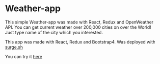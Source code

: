 # Weather-app 

This simple Weather-app was made with React, Redux and OpenWeather API.
You can get current weather over 200,000 cities on over the World!
Just type name of the city which you interested.

This app was made with React, Redux and Bootstrap4. Was deployed with [surge.sh](https://surge.sh/)

You can try it [here](http://thundering-stem.surge.sh/)

